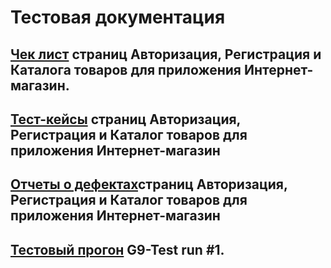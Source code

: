 # Тестовая документация

## [Чек лист](https://docs.google.com/spreadsheets/d/1gdNnM0iL7E4jEZLmSr7j_DO6ZXbQ6pjgWUT75OesQ5c/edit?usp=sharing) страниц Авторизация, Регистрация и Каталога товаров для приложения Интернет-магазин.

## [Тест-кейсы](https://github.com/Sytugin/docs/blob/main/Тест%20кейсы%20для%20Registration%20and%20Authorization%20и%20Product%20Catalog.pdf) страниц Авторизация, Регистрация и Каталог товаров для приложения Интернет-магазин

## [Отчеты о дефектах](https://github.com/Sytugin/docs/blob/main/Отчеты%20о%20дефектах%20приложение%20Интернет-магазин.xlsx)страниц Авторизация, Регистрация и Каталог товаров для приложения Интернет-магазин

## [Тестовый прогон](https://github.com/Sytugin/docs/blob/main/G9-Test%20run%20%231-2024_12_21.pdf) G9-Test run #1.
